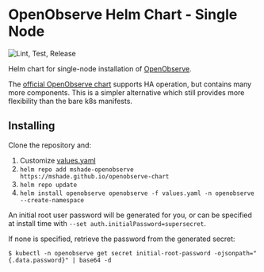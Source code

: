 # OpenObserve Helm Chart - Single Node

![Lint, Test, Release](https://github.com/github/mshade/actions/workflows/lint-test-release.yml/badge.svg)

Helm chart for single-node installation of [OpenObserve](https://github.com/openobserve/openobserve).

The [official OpenObserve chart](https://github.com/openobserve/openobserve-helm-chart/) supports HA operation, but contains many more components. This is a simpler alternative which still provides more flexibility than the bare k8s manifests.

## Installing

Clone the repository and:

1. Customize [values.yaml](./openobserve/values.yaml)
2. `helm repo add mshade-openobserve https://mshade.github.io/openobserve-chart`
3. `helm repo update`
3. `helm install openobserve openobserve -f values.yaml -n openobserve --create-namespace`

An initial root user password will be generated for you, or can be specified at install time with `--set auth.initialPassword=supersecret`.

If none is specified, retrieve the password from the generated secret:
```
$ kubectl -n openobserve get secret initial-root-password -ojsonpath="{.data.password}" | base64 -d
```
